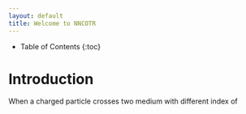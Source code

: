 ```yaml
---
layout: default
title: Welcome to NNCOTR
---
```


* Table of Contents
{:toc}

# Introduction 
When a charged particle crosses two medium with different index of 
